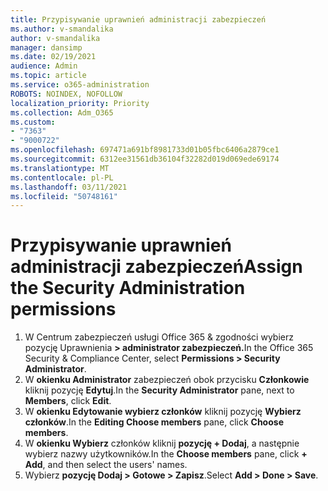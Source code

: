 ```yaml
---
title: Przypisywanie uprawnień administracji zabezpieczeń
ms.author: v-smandalika
author: v-smandalika
manager: dansimp
ms.date: 02/19/2021
audience: Admin
ms.topic: article
ms.service: o365-administration
ROBOTS: NOINDEX, NOFOLLOW
localization_priority: Priority
ms.collection: Adm_O365
ms.custom:
- "7363"
- "9000722"
ms.openlocfilehash: 697471a691bf8981733d01b05fbc6406a2879ce1
ms.sourcegitcommit: 6312ee31561db36104f32282d019d069ede69174
ms.translationtype: MT
ms.contentlocale: pl-PL
ms.lasthandoff: 03/11/2021
ms.locfileid: "50748161"
---
```

# <a name="assign-the-security-administration-permissions"></a><span data-ttu-id="da763-102">Przypisywanie uprawnień administracji zabezpieczeń</span><span class="sxs-lookup"><span data-stu-id="da763-102">Assign the Security Administration permissions</span></span>

1. <span data-ttu-id="da763-103">W Centrum zabezpieczeń usługi Office 365 & zgodności wybierz pozycję Uprawnienia **> administrator zabezpieczeń.**</span><span class="sxs-lookup"><span data-stu-id="da763-103">In the Office 365 Security & Compliance Center, select **Permissions > Security Administrator**.</span></span>
2. <span data-ttu-id="da763-104">W **okienku Administrator** zabezpieczeń obok przycisku **Członkowie** kliknij pozycję **Edytuj**.</span><span class="sxs-lookup"><span data-stu-id="da763-104">In the **Security Administrator** pane, next to **Members**, click **Edit**.</span></span>
3. <span data-ttu-id="da763-105">W **okienku Edytowanie wybierz członków** kliknij pozycję **Wybierz członków**.</span><span class="sxs-lookup"><span data-stu-id="da763-105">In the **Editing Choose members** pane, click **Choose members**.</span></span>
4. <span data-ttu-id="da763-106">W **okienku Wybierz** członków kliknij **pozycję + Dodaj**, a następnie wybierz nazwy użytkowników.</span><span class="sxs-lookup"><span data-stu-id="da763-106">In the **Choose members** pane, click **+ Add**, and then select the users' names.</span></span>
5. <span data-ttu-id="da763-107">Wybierz **pozycję Dodaj > Gotowe > Zapisz**.</span><span class="sxs-lookup"><span data-stu-id="da763-107">Select **Add > Done > Save**.</span></span>

